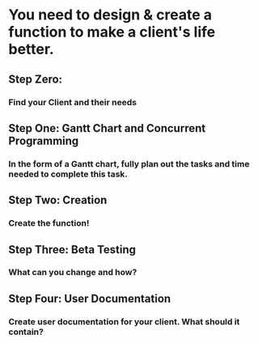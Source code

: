 # You need to design & create a function to make a client's life better.

## Step Zero: 
### Find your Client and their needs

## Step One: Gantt Chart and Concurrent Programming
### In the form of a Gantt chart, fully plan out the tasks and time needed to complete this task.

## Step Two: Creation
### Create the function!

## Step Three: Beta Testing
### What can you change and how?

## Step Four: User Documentation
### Create user documentation for your client. What should it contain?
